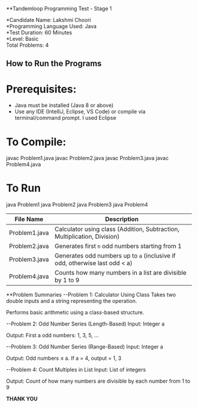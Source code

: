 **Tandemloop Programming Test - Stage 1

*Candidate Name: Lakshmi Choori  
*Programming Language Used: Java  
*Test Duration: 60 Minutes  
*Level: Basic  
Total Problems: 4
## How to Run the Programs

# Prerequisites:
- Java must be installed (Java 8 or above)
- Use any IDE (IntelliJ, Eclipse, VS Code) or compile via terminal/command prompt. I used Eclipse

# To Compile:
javac Problem1.java
javac Problem2.java
javac Problem3.java
javac Problem4.java

# To Run
java Problem1
java Problem2
java Problem3
java Problem4

| File Name     | Description                                                                |
| ------------- | -------------------------------------------------------------------------- |
| Problem1.java | Calculator using class (Addition, Subtraction, Multiplication, Division)   |
| Problem2.java | Generates first `n` odd numbers starting from 1                            |
| Problem3.java | Generates odd numbers up to `a` (inclusive if odd, otherwise last odd < a) |
| Problem4.java | Counts how many numbers in a list are divisible by 1 to 9                  |

**Problem Summaries
--Problem 1: Calculator Using Class
Takes two double inputs and a string representing the operation.

Performs basic arithmetic using a class-based structure.

--Problem 2: Odd Number Series (Length-Based)
Input: Integer a

Output: First a odd numbers: 1, 3, 5, ...

--Problem 3: Odd Number Series (Range-Based)
Input: Integer a

Output: Odd numbers ≤ a. If a = 4, output = 1, 3

--Problem 4: Count Multiples in List
Input: List of integers

Output: Count of how many numbers are divisible by each number from 1 to 9

**THANK YOU**
